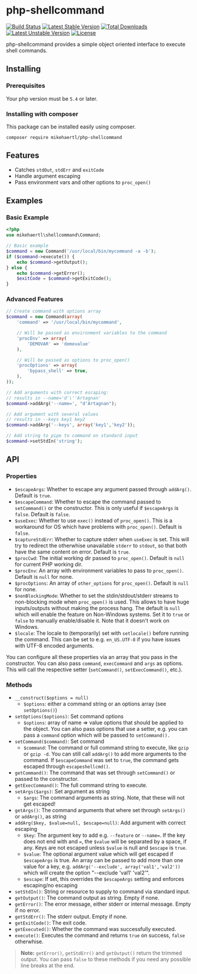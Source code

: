php-shellcommand
===========

[![Build Status](https://secure.travis-ci.org/mikehaertl/php-shellcommand.png)](http://travis-ci.org/mikehaertl/php-shellcommand)
[![Latest Stable Version](https://poser.pugx.org/mikehaertl/php-shellcommand/v/stable.svg)](https://packagist.org/packages/mikehaertl/php-shellcommand)
[![Total Downloads](https://poser.pugx.org/mikehaertl/php-shellcommand/downloads)](https://packagist.org/packages/mikehaertl/php-shellcommand)
[![Latest Unstable Version](https://poser.pugx.org/mikehaertl/php-shellcommand/v/unstable.svg)](https://packagist.org/packages/mikehaertl/php-shellcommand)
[![License](https://poser.pugx.org/mikehaertl/php-shellcommand/license.svg)](https://packagist.org/packages/mikehaertl/php-shellcommand)

php-shellcommand provides a simple object oriented interface to execute shell commands.

## Installing

### Prerequisites

Your php version must be `5.4` or later.

### Installing with composer

This package can be installed easily using composer.

```
composer require mikehaertl/php-shellcommand
```

## Features

 * Catches `stdOut`, `stdErr` and `exitCode`
 * Handle argument escaping
 * Pass environment vars and other options to `proc_open()`

## Examples

### Basic Example

```php
<?php
use mikehaertl\shellcommand\Command;

// Basic example
$command = new Command('/usr/local/bin/mycommand -a -b');
if ($command->execute()) {
    echo $command->getOutput();
} else {
    echo $command->getError();
    $exitCode = $command->getExitCode();
}
```

### Advanced Features

```php
// Create command with options array
$command = new Command(array(
    'command' => '/usr/local/bin/mycommand',

    // Will be passed as environment variables to the command
    'procEnv' => array(
        'DEMOVAR' => 'demovalue'
    ),

    // Will be passed as options to proc_open()
    'procOptions' => array(
        'bypass_shell' => true,
    ),
));

// Add arguments with correct escaping:
// results in --name='d'\''Artagnan'
$command->addArg('--name=', "d'Artagnan");

// Add argument with several values
// results in --keys key1 key2
$command->addArg('--keys', array('key1','key2'));

// Add string to pipe to command on standard input
$command->setStdIn('string');
```

## API

### Properties

 * `$escapeArgs`: Whether to escape any argument passed through `addArg()`. Default is `true`.
 * `$escapeCommand`: Whether to escape the command passed to `setCommand()` or the constructor.
    This is only useful if `$escapeArgs` is `false`. Default is `false`.
 * `$useExec`: Whether to use `exec()` instead of `proc_open()`. This is a workaround for OS which
   have problems with `proc_open()`. Default is `false`.
 * `$captureStdErr`: Whether to capture stderr when `useExec` is set. This will try to redirect
   the otherwhise unavailable `stderr` to `stdout`, so that both have the same content on error.
   Default is `true`.
 * `$procCwd`: The initial working dir passed to `proc_open()`. Default is `null` for current
    PHP working dir.
 * `$procEnv`: An array with environment variables to pass to `proc_open()`. Default is `null` for none.
 * `$procOptions`: An array of `other_options` for `proc_open()`. Default is `null` for none.
 * `$nonBlockingMode`: Whether to set the stdin/stdout/stderr streams to non-blocking
    mode when `proc_open()` is used. This allows to have huge inputs/outputs
    without making the process hang. The default is `null` which will enable
    the feature on Non-Windows systems. Set it to `true` or `false` to manually
    enable/disable it. Note that it doesn't work on Windows.
 * `$locale`: The locale to (temporarily) set with `setlocale()` before running the command.
   This can be set to e.g. `en_US.UTF-8` if you have issues with UTF-8 encoded arguments.

You can configure all these properties via an array that you pass in the constructor. You can also
pass `command`, `execCommand` and `args` as options. This will call the respective setter (`setCommand()`,
`setExecCommand()`, etc.).

### Methods

 * `__construct($options = null)`
    * `$options`: either a command string or an options array (see `setOptions()`)
 * `setOptions($options)`: Set command options
    * `$options`: array of name => value options that should be applied to the object.
       You can also pass options that use a setter, e.g. you can pass a `command` option which
       will be passed to `setCommand().`
 * `setCommand($command)`: Set command
    * `$command`: The command or full command string to execute, like `gzip` or `gzip -d`.
       You can still call `addArg()` to add more arguments to the command. If `$escapeCommand` was
       set to `true`, the command gets escaped through `escapeshellcmd()`.
 * `getCommand()`: The command that was set through `setCommand()` or passed to the constructor.
 * `getExecCommand()`: The full command string to execute.
 * `setArgs($args)`: Set argument as string
    * `$args`: The command arguments as string. Note, that these will not get escaped!
 * `getArgs()`: The command arguments that where set through `setArgs()` or `addArg()`, as string
 * `addArg($key, $value=null, $escape=null)`: Add argument with correct escaping
    * `$key`: The argument key to add e.g. `--feature` or `--name=`. If the key does not end with
       and `=`, the `$value` will be separated by a space, if any. Keys are not escaped unless
       `$value` is null and `$escape` is `true`.
    * `$value`: The optional argument value which will get escaped if `$escapeArgs` is true.
       An array can be passed to add more than one value for a key, e.g. `addArg('--exclude', array('val1','val2'))`
       which will create the option "--exclude 'val1' 'val2'".
    * `$escape`: If set, this overrides the `$escapeArgs` setting and enforces escaping/no escaping
 * `setStdIn()`: String or resource to supply to command via standard input.
 * `getOutput()`: The command output as string. Empty if none.
 * `getError()`: The error message, either stderr or internal message. Empty if no error.
 * `getStdErr()`: The stderr output. Empty if none.
 * `getExitCode()`: The exit code.
 * `getExecuted()`: Whether the command was successfully executed.
 * `execute()`: Executes the command and returns `true` on success, `false` otherwhise.

> **Note:** `getError()`, `getStdErr()` and `getOutput()` return the trimmed output.
> You can pass `false` to these methods if you need any possible line breaks at the end.
